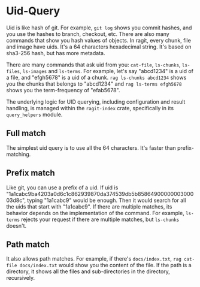 # Uid-Query

Uid is like hash of git. For example, `git log` shows you commit hashes, and you use the hashes to branch, checkout, etc. There are also many commands that show you hash values of objects. In ragit, every chunk, file and image have uids. It's a 64 characters hexadecimal string. It's based on sha3-256 hash, but has more metadata.

There are many commands that ask uid from you: `cat-file`, `ls-chunks`, `ls-files`, `ls-images` and `ls-terms`. For example, let's say "abcd1234" is a uid of a file, and "efgh5678" is a uid of a chunk. `rag ls-chunks abcd1234` shows you the chunks that belongs to "abcd1234" and `rag ls-terms efgh5678` shows you the term-frequency of "efab5678".

The underlying logic for UID querying, including configuration and result handling, is managed within the `ragit-index` crate, specifically in its `query_helpers` module.

## Full match

The simplest uid query is to use all the 64 characters. It's faster than prefix-matching.

## Prefix match

Like git, you can use a prefix of a uid. If uid is "1a1cabc9ba4203a0d6c1c862939870da374539db5b8586490000000300003d8c", typing "1a1cabc9" would be enough. Then it would search for all the uids that start with "1a1cabc9". If there are multiple matches, its behavior depends on the implementation of the command. For example, `ls-terms` rejects your request if there are multiple matches, but `ls-chunks` doesn't.

## Path match

It also allows path matches. For example, if there's `docs/index.txt`, `rag cat-file docs/index.txt` would show you the content of the file. If the path is a directory, it shows all the files and sub-directories in the directory, recursively.